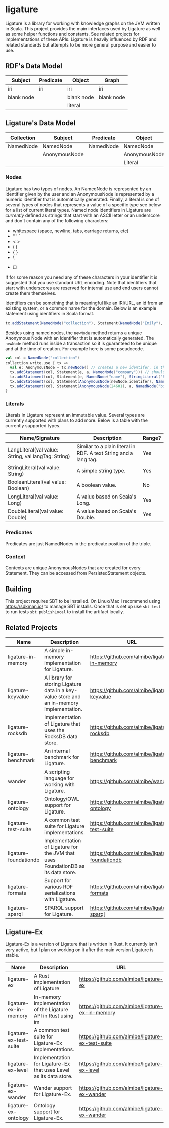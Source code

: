 # ligature

Ligature is a library for working with knowledge graphs on the JVM written in Scala.
This project provides the main interfaces used by Ligature as well as some helper functions and constants.
See related projects for implementations of these APIs.
Ligature is heavily influenced by RDF and related standards but attempts to be more general purpose and easier to use.

## RDF's Data Model

| Subject    | Predicate  | Object     | Graph      |
| ---------- | ---------- | ---------- | ---------- |
| iri        | iri        | iri        | iri        |
| blank node |            | blank node | blank node |
|            |            | literal    |            |

## Ligature's Data Model

| Collection | Subject       | Predicate | Object        | Context       |
| ---------- | ------------- | --------- | ------------- | ------------- |
| NamedNode  | NamedNode     | NamedNode | NamedNode     | AnonymousNode |
|            | AnonymousNode |           | AnonymousNode |               |
|            |               |           | Literal       |               |

### Nodes

Ligature has two types of nodes.
An NamedNode is represented by an identifier given by the user
and an AnonymousNode is represented by a numeric identifier that is automatically generated.
Finally, a literal is one of several types of nodes that represents a value of a specific type see below for a list
of current literal types.
Named node identifiers in Ligature are *currently* defined as strings that start with an ASCII letter
or an underscore and don't contain any of the following characters:
 * whitespace (space, newline, tabs, carriage returns, etc)
 * " ' `
 * &lt; &gt;
 * ( )
 * { }
 * \
 * [ ]

If for some reason you need any of these characters in your identifier it is suggested that you use standard URL encoding.
Note that identifiers that start with underscores are reserved for internal use and end users cannot create them themselves.

Identifiers can be something that is meaningful like an IRI/URL, an id from an existing system, or a common name for the domain.
Below is an example statement using identifiers in Scala format.

```scala
tx.addStatement(NamedNode("collection"), Statement(NamedNode("Emily"), NamedNode("loves"), NamedNode("cats")))
```

Besides using named nodes, the `newNode` method returns a unique Anonymous Node with an Identifier
that is automatically generated.
The `newNode` method runs inside a transaction so it is guaranteed to be unique and at the time of creation.
For example here is some pseudocode.

```scala
val col = NamedNode("collection")
collection.write.use { tx =>
  val e: AnonymousNode = tx.newNode() // creates a new identifer, in this case let's say `42`
  tx.addStatement(col, Statement(e, a, NamedNode("company"))) // should run fine
  tx.addStatement(col, Statement(e, NamedNode("name"), StringLiteral("Pear"))) // should run fine
  tx.addStatement(col, Statement(AnonymousNode(newNode.identifer), NamedNode("name"), StringLiteral("Pear"))) // will run fine since it's just another way of writing the above line
  tx.addStatement(col, Statement(AnonymousNode(24601), a, NamedNode("bird"))) // will erorr out since that identifier hasn't been created yet
}
```

### Literals

Literals in Ligature represent an immutable value.
Several types are currently supported with plans to add more.
Below is a table with the currently supported types.

| Name/Signature | Description | Range? |
| -------------- | ----------- | ------ |
| LangLiteral(val value: String, val langTag: String) | Similar to a plain literal in RDF.  A text String and a lang tag. | Yes |
| StringLiteral(val value: String) | A simple string type. | Yes |
| BooleanLiteral(val value: Boolean) | A boolean value. | No |
| LongLiteral(val value: Long) | A value based on Scala's Long. | Yes |
| DoubleLiteral(val value: Double) | A value based on Scala's Double. | Yes |

### Predicates

Predicates are just NamedNodes in the predicate position of the triple.

### Context

Contexts are unique AnonymousNodes that are created for every Statement.
They can be accessed from PersistedStatement objects.

## Building
This project requires SBT to be installed.
On Linux/Mac I recommend using https://sdkman.io/ to manage SBT installs.
Once that is set up use `sbt test` to run tests `sbt publishLocal` to install the artifact locally.

## Related Projects

| Name                  | Description                                                                               | URL                                             |
| --------------------- | ----------------------------------------------------------------------------------------- | ----------------------------------------------- |
| ligature-in-memory    | A simple in-memory implementation for Ligature.                                           | https://github.com/almibe/ligature-in-memory    |
| ligature-keyvalue     | A library for storing Ligature data in a key-value store and an in-memory implementation. | https://github.com/almibe/ligature-keyvalue     |
| ligature-rocksdb      | Implementation of Ligature that uses the RocksDB data store.                              | https://github.com/almibe/ligature-rocksdb      |
| ligature-benchmark    | An internal benchmark for Ligature.                                                       | https://github.com/almibe/ligature-benchmark    |
| wander                | A scripting language for working with Ligature.                                           | https://github.com/almibe/wander                |
| ligature-ontology     | Ontology/OWL support for Ligature.                                                        | https://github.com/almibe/ligature-ontology     |
| ligature-test-suite   | A common test suite for Ligature implementations.                                         | https://github.com/almibe/ligature-test-suite   |
| ligature-foundationdb | Implementation of Ligature for the JVM that uses FoundationDB as its data store.          | https://github.com/almibe/ligature-foundationdb |
| ligature-formats      | Support for various RDF serializations with Ligature.                                     | https://github.com/almibe/ligature-formats      |
| ligature-sparql       | SPARQL support for Ligature.                                                              | https://github.com/almibe/ligature-sparql       |

## Ligature-Ex

Ligature-Ex is a version of Ligature that is written in Rust.
It currently isn't very active, but I plan on working on it after the main version Ligature is stable.

| Name                   | Description                                                       | URL                                              |
| ---------------------- | ----------------------------------------------------------------- | ------------------------------------------------ |
| ligature-ex            | A Rust implementation of Ligature                                 | https://github.com/almibe/ligature-ex            |
| ligature-ex-in-memory  | In-memory implementation of the Ligature API in Rust using im     | https://github.com/almibe/ligature-ex-in-memory  |
| ligature-ex-test-suite | A common test suite for Ligature-Ex implementations.              | https://github.com/almibe/ligature-ex-test-suite |
| ligature-ex-level      | Implementation for Ligature-Ex that uses Level as its data store. | https://github.com/almibe/ligature-ex-level      |
| ligature-ex-wander     | Wander support for Ligature-Ex.                                   | https://github.com/almibe/ligature-ex-wander     |
| ligature-ex-ontology   | Ontology support for Ligature-Ex.                                 | https://github.com/almibe/ligature-ex-wander     |
